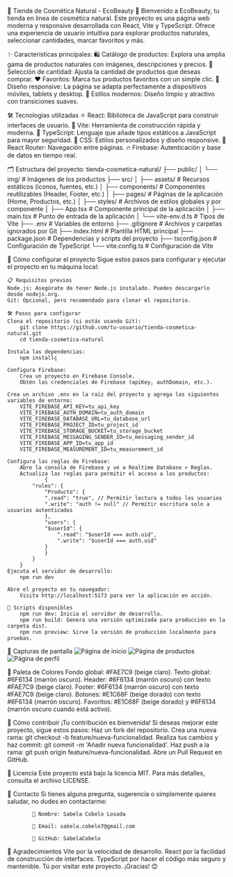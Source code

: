 🌿 Tienda de Cosmética Natural - EcoBeauty 🌿
    Bienvenido a EcoBeauty, tu tienda en línea de cosmética natural. Este proyecto es una página web moderna y responsive desarrollada con React, Vite y TypeScript. Ofrece una experiencia de usuario intuitiva para explorar productos naturales, seleccionar cantidades, marcar favoritos y más.

✨ Características principales:
    🛍️ Catálogo de productos: Explora una amplia gama de productos naturales con imágenes, descripciones y precios.
    🔢 Selección de cantidad: Ajusta la cantidad de productos que deseas comprar.
    ❤️ Favoritos: Marca tus productos favoritos con un simple clic.
    📱 Diseño responsive: La página se adapta perfectamente a dispositivos móviles, tablets y desktop.
    🎨 Estilos modernos: Diseño limpio y atractivo con transiciones suaves.

🛠️ Tecnologías utilizadas
    ⚛️ React: Biblioteca de JavaScript para construir interfaces de usuario.
    🚀 Vite: Herramienta de construcción rápida y moderna.
    📘 TypeScript: Lenguaje que añade tipos estáticos a JavaScript para mayor seguridad.
    🎨 CSS: Estilos personalizados y diseño responsive.
    🔗 React Router: Navegación entre páginas.
    🔥 Firebase: Autenticación y base de datos en tiempo real.

🗂️ Estructura del proyecto:
tienda-cosmetica-natural/
├── public/
│   └── img/                  # Imágenes de los productos
├── src/
│   ├── assets/               # Recursos estáticos (iconos, fuentes, etc.)
│   ├── components/           # Componentes reutilizables (Header, Footer, etc.)
│   ├── pages/                # Páginas de la aplicación (Home, Productos, etc.)
│   ├── styles/               # Archivos de estilos globales y por componente
│   ├── App.tsx               # Componente principal de la aplicación
│   ├── main.tsx              # Punto de entrada de la aplicación
│   └── vite-env.d.ts         # Tipos de Vite
├── .env                      # Variables de entorno
├── .gitignore                # Archivos y carpetas ignorados por Git
├── index.html                # Plantilla HTML principal
├── package.json              # Dependencias y scripts del proyecto
├── tsconfig.json             # Configuración de TypeScript
└── vite.config.ts            # Configuración de Vite

🚀 Cómo configurar el proyecto
    Sigue estos pasos para configurar y ejecutar el proyecto en tu máquina local:

    📋 Requisitos previos
    Node.js: Asegúrate de tener Node.js instalado. Puedes descargarlo desde nodejs.org.
    Git: Opcional, pero recomendado para clonar el repositorio.

    🛠️ Pasos para configurar
    Clona el repositorio (si estás usando Git):
        git clone https://github.com/tu-usuario/tienda-cosmetica-natural.git
        cd tienda-cosmetica-natural

    Instala las dependencias:
        npm installç

    Configura Firebase:
        Crea un proyecto en Firebase Console.
        Obtén las credenciales de Firebase (apiKey, authDomain, etc.).

    Crea un archivo .env en la raíz del proyecto y agrega las siguientes variables de entorno:
        VITE_FIREBASE_API_KEY=tu_api_key
        VITE_FIREBASE_AUTH_DOMAIN=tu_auth_domain
        VITE_FIREBASE_DATABASE_URL=tu_database_url
        VITE_FIREBASE_PROJECT_ID=tu_project_id
        VITE_FIREBASE_STORAGE_BUCKET=tu_storage_bucket
        VITE_FIREBASE_MESSAGING_SENDER_ID=tu_messaging_sender_id
        VITE_FIREBASE_APP_ID=tu_app_id
        VITE_FIREBASE_MEASUREMENT_ID=tu_measurement_id

    Configura las reglas de Firebase:
        Abre la consola de Firebase y ve a Realtime Database > Reglas.
        Actualiza las reglas para permitir el acceso a los productos:
                {
            "rules": {
                "Producto": {
                ".read": "true", // Permitir lectura a todos los usuarios
                ".write": "auth != null" // Permitir escritura solo a usuarios autenticados
                },
                "users": {
                "$userId": {
                    ".read": "$userId === auth.uid",
                    ".write": "$userId === auth.uid"
                }
                }
            }
        }
    Ejecuta el servidor de desarrollo:
        npm run dev

    Abre el proyecto en tu navegador:
        Visita http://localhost:5173 para ver la aplicación en acción.

    📜 Scripts disponibles
        npm run dev: Inicia el servidor de desarrollo.
        npm run build: Genera una versión optimizada para producción en la carpeta dist.
        npm run preview: Sirve la versión de producción localmente para pruebas.

🌟 Capturas de pantalla
        ![Página de inicio](public/captures/homecapture.png)
        ![Página de productos](public/captures/productscapture.png)
        ![Página de perfil](public/captures/profilecapture.png)

🎨 Paleta de Colores
    Fondo global: #FAE7C9 (beige claro).
    Texto global: #6F6134 (marrón oscuro).
    Header: #6F6134 (marrón oscuro) con texto #FAE7C9 (beige claro).
    Footer: #6F6134 (marrón oscuro) con texto #FAE7C9 (beige claro).
    Botones: #E1C68F (beige dorado) con texto #6F6134 (marrón oscuro).
    Favoritos: #E1C68F (beige dorado) y #6F6134 (marrón oscuro cuando está activo).

🤝 Cómo contribuir
    ¡Tu contribución es bienvenida! Si deseas mejorar este proyecto, sigue estos pasos:
    Haz un fork del repositorio.
    Crea una nueva rama: git checkout -b feature/nueva-funcionalidad.
    Realiza tus cambios y haz commit: git commit -m 'Añadir nueva funcionalidad'.
    Haz push a la rama: git push origin feature/nueva-funcionalidad.
    Abre un Pull Request en GitHub.

📄 Licencia
    Este proyecto está bajo la licencia MIT. Para más detalles, consulta el archivo LICENSE.

📧 Contacto
    Si tienes alguna pregunta, sugerencia o simplemente quieres saludar, no dudes en contactarme:

            👤 Nombre: Sabela Cobelo Losada

            📧 Email: sabela.cobelo7@gmail.com

            🐙 GitHub: SabelaCobelo

🌈 Agradecimientos
    Vite por la velocidad de desarrollo.
    React por la facilidad de construcción de interfaces.
    TypeScript por hacer el código más seguro y mantenible.
    Tú por visitar este proyecto. ¡Gracias! 😊

